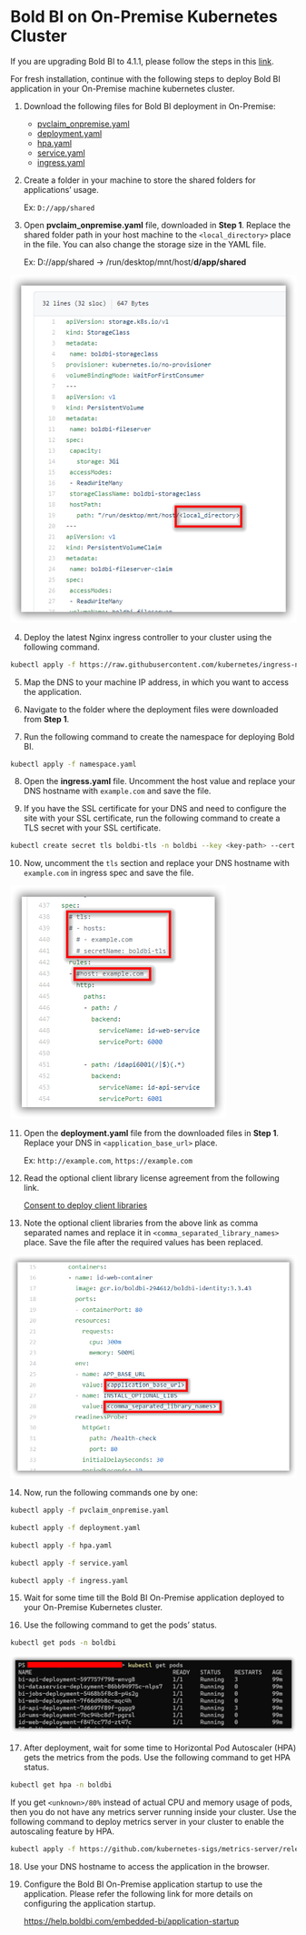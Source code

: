 # Bold BI on On-Premise Kubernetes Cluster
If you are upgrading Bold BI to 4.1.1, please follow the steps in this [link](upgrade.md).

For fresh installation, continue with the following steps to deploy Bold BI application in your On-Premise machine kubernetes cluster.

1. Download the following files for Bold BI deployment in On-Premise:

    * [pvclaim_onpremise.yaml](https://raw.githubusercontent.com/boldbi/boldbi-kubernetes/v4.1.1/deploy/pvclaim_onpremise.yaml)
    * [deployment.yaml](https://raw.githubusercontent.com/boldbi/boldbi-kubernetes/v4.1.1/deploy/deployment.yaml)
    * [hpa.yaml](https://raw.githubusercontent.com/boldbi/boldbi-kubernetes/v4.1.1/deploy/hpa.yaml)
    * [service.yaml](https://raw.githubusercontent.com/boldbi/boldbi-kubernetes/v4.1.1/deploy/service.yaml)
    * [ingress.yaml](https://raw.githubusercontent.com/boldbi/boldbi-kubernetes/v4.1.1/deploy/ingress.yaml)

2. Create a folder in your machine to store the shared folders for applications’ usage.

    Ex: `D://app/shared`

3. Open **pvclaim_onpremise.yaml** file, downloaded in **Step 1**. Replace the shared folder path in your host machine to the `<local_directory>` place in the file. You can also change the storage size in the YAML file. 

    Ex: D://app/shared -> /run/desktop/mnt/host/**d/app/shared**

![PV Claim](images/onpremise_pvclaim.png)

4. Deploy the latest Nginx ingress controller to your cluster using the following command.

```sh
kubectl apply -f https://raw.githubusercontent.com/kubernetes/ingress-nginx/controller-v0.41.2/deploy/static/provider/cloud/deploy.yaml
```

5. Map the DNS to your machine IP address, in which you want to access the application.

6. Navigate to the folder where the deployment files were downloaded from **Step 1**.

7. Run the following command to create the namespace for deploying Bold BI.

```sh
kubectl apply -f namespace.yaml
```

8. Open the **ingress.yaml** file. Uncomment the host value and replace your DNS hostname with `example.com` and save the file.

9. If you have the SSL certificate for your DNS and need to configure the site with your SSL certificate, run the following command to create a TLS secret with your SSL certificate.

```sh
kubectl create secret tls boldbi-tls -n boldbi --key <key-path> --cert <certificate-path>
```

10. Now, uncomment the `tls` section and replace your DNS hostname with `example.com` in ingress spec and save the file.

![ingress DNS](images/ingress_yaml.png)

11. Open the **deployment.yaml** file from the downloaded files in **Step 1**. Replace your DNS in `<application_base_url>` place.
    
    Ex: `http://example.com`, `https://example.com`

12. Read the optional client library license agreement from the following link.
    
    [Consent to deploy client libraries](../docs/consent-to-deploy-client-libraries.md)

13. Note the optional client libraries from the above link as comma separated names and replace it in `<comma_separated_library_names>` place. Save the file after the required values has been replaced.

![deployment.yaml](images/deployment_yaml.png) 

14.	Now, run the following commands one by one:

```sh
kubectl apply -f pvclaim_onpremise.yaml
```

```sh
kubectl apply -f deployment.yaml
```

```sh
kubectl apply -f hpa.yaml
```

```sh
kubectl apply -f service.yaml
```

```sh
kubectl apply -f ingress.yaml
```

15.	Wait for some time till the Bold BI On-Premise application deployed to your On-Premise Kubernetes cluster. 

16.	Use the following command to get the pods’ status.

```sh
kubectl get pods -n boldbi
```
![Pod status](images/pod_status.png) 

17. After deployment, wait for some time to Horizontal Pod Autoscaler (HPA) gets the metrics from the pods. Use the following command to get HPA status.

```sh
kubectl get hpa -n boldbi
```
If you get `<unknown>/80%` instead of actual CPU and memory usage of pods, then you do not have any metrics server running inside your cluster. Use the following command to deploy metrics server in your cluster to enable the autoscaling feature by HPA.
    
```sh
kubectl apply -f https://github.com/kubernetes-sigs/metrics-server/releases/download/v0.3.7/components.yaml
```

18.	Use your DNS hostname to access the application in the browser.

19.	Configure the Bold BI On-Premise application startup to use the application. Please refer the following link for more details on configuring the application startup.
    
    https://help.boldbi.com/embedded-bi/application-startup